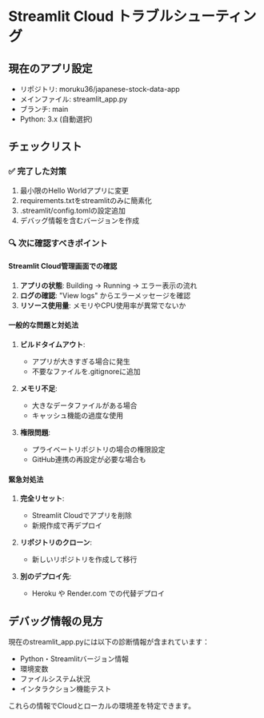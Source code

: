 # Streamlit Cloud トラブルシューティング

## 現在のアプリ設定
- リポジトリ: moruku36/japanese-stock-data-app
- メインファイル: streamlit_app.py
- ブランチ: main
- Python: 3.x (自動選択)

## チェックリスト

### ✅ 完了した対策
1. 最小限のHello Worldアプリに変更
2. requirements.txtをstreamlitのみに簡素化
3. .streamlit/config.tomlの設定追加
4. デバッグ情報を含むバージョンを作成

### 🔍 次に確認すべきポイント

#### Streamlit Cloud管理画面での確認
1. **アプリの状態**: Building → Running → エラー表示の流れ
2. **ログの確認**: "View logs" からエラーメッセージを確認
3. **リソース使用量**: メモリやCPU使用率が異常でないか

#### 一般的な問題と対処法
1. **ビルドタイムアウト**: 
   - アプリが大きすぎる場合に発生
   - 不要なファイルを.gitignoreに追加

2. **メモリ不足**:
   - 大きなデータファイルがある場合
   - キャッシュ機能の過度な使用

3. **権限問題**:
   - プライベートリポジトリの場合の権限設定
   - GitHub連携の再設定が必要な場合も

#### 緊急対処法
1. **完全リセット**: 
   - Streamlit Cloudでアプリを削除
   - 新規作成で再デプロイ

2. **リポジトリのクローン**:
   - 新しいリポジトリを作成して移行

3. **別のデプロイ先**:
   - Heroku や Render.com での代替デプロイ

## デバッグ情報の見方
現在のstreamlit_app.pyには以下の診断情報が含まれています：
- Python・Streamlitバージョン情報
- 環境変数
- ファイルシステム状況
- インタラクション機能テスト

これらの情報でCloudとローカルの環境差を特定できます。
